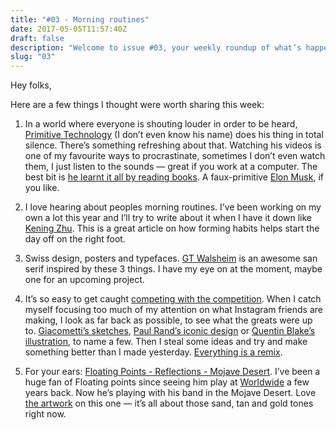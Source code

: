 ```yaml
---
title: "#03 - Morning routines"
date: 2017-05-05T11:57:40Z
draft: false
description: "Welcome to issue #03, your weekly roundup of what’s happening in design, code and typography."
slug: "03"
---
```


Hey folks,

Here are a few things I thought were worth sharing this week:

1. In a world where everyone is shouting louder in order to be heard, [Primitive Technology](https://www.youtube.com/watch?v=uZGFTmK6Yk4) (I don’t even know his name) does his thing in total silence. There’s something refreshing about that. Watching his videos is one of my favourite ways to procrastinate, sometimes I don’t even watch them, I just listen to the sounds — great if you work at a computer. The best bit is [he learnt it all by reading books](https://www.youtube.com/channel/UCAL3JXZSzSm8AlZyD3nQdBA/about). A faux-primitive [Elon Musk](http://www.businessinsider.com/how-elon-musk-learned-rocket-science-for-spacex-2014-10?IR=T), if you like.

2. I love hearing about peoples morning routines. I’ve been working on my own a lot this year and I’ll try to write about it when I have it down like [Kening Zhu](http://keningzhu.com/blog/everything-i-know-about-starting-a-morning-routine). This is a great article on how forming habits helps start the day off on the right foot.

3. Swiss design, posters and typefaces. [GT Walsheim](http://gt-walsheim.com/) is an awesome san serif inspired by these 3 things. I have my eye on at the moment, maybe one for an upcoming project.

4. It’s so easy to get caught [competing with the competition](https://uk.pinterest.com/pin/483151866256703103/). When I catch myself focusing too much of my attention on what Instagram friends are making, I look as far back as possible, to see what the greats were up to. [Giacometti’s sketches](https://goo.gl/p1s4TE), [Paul Rand’s iconic design](https://www.youtube.com/watch?v=7AUVXKG3F7o) or [Quentin Blake’s illustration](https://s-media-cache-ak0.pinimg.com/originals/91/14/34/9114343cbe03c74640b5626178de27b4.gif), to name a few. Then I steal some ideas and try and make something better than I made yesterday. [Everything is a remix](https://vimeo.com/139094998).

5. For your ears: [Floating Points - Reflections - Mojave Desert](https://www.youtube.com/watch?v=C_vtGMUzPnM). I’ve been a huge fan of Floating points since seeing him play at [Worldwide](http://worldwidefestival.com/) a few years back. Now he’s playing with his band in the Mojave Desert. Love [the artwork](https://thevastnothingnessofspace.tumblr.com/post/160307943815/via-reflections-mojave-desert-luaka-bop) on this one — it’s all about those sand, tan and gold tones right now.
